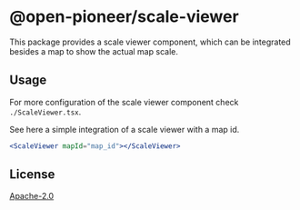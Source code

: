 # @open-pioneer/scale-viewer

This package provides a scale viewer component, which can be integrated besides a map to show the actual map scale.

## Usage

For more configuration of the scale viewer component check `./ScaleViewer.tsx`.

See here a simple integration of a scale viewer with a map id.

```jsx
<ScaleViewer mapId="map_id"></ScaleViewer>
```

## License

[Apache-2.0](https://www.apache.org/licenses/LICENSE-2.0)
